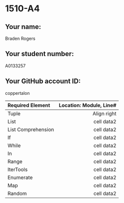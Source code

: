 # 1510-A4

## Your name:
Braden Rogers

## Your student number:
A0133257

## Your GitHub account ID:
coppertalon


| Required Element   | Location: Module, Line# |
|:-------------------|------------------------:|
| Tuple              |             Align right |
| List               |              cell data2 |
| List Comprehension |              cell data2 |
| If                 |              cell data2 |
| While              |              cell data2 |
| In                 |              cell data2 |
| Range              |              cell data2 |
| IterTools          |              cell data2 |
| Enumerate          |              cell data2 |
| Map                |              cell data2 |
| Random             |              cell data2 |


